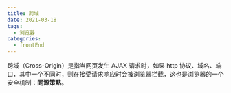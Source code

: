 ```yaml
---
title: 跨域
date: 2021-03-18
tags:
  - 浏览器
categories:
  - frontEnd
---
```


跨域（Cross-Origin）是指当网页发生 AJAX 请求时，如果 http 协议、域名、端口，其中一个不同时，则在接受请求响应时会被浏览器拦截，这也是浏览器的一个安全机制：**同源策略**。

<!-- more -->
